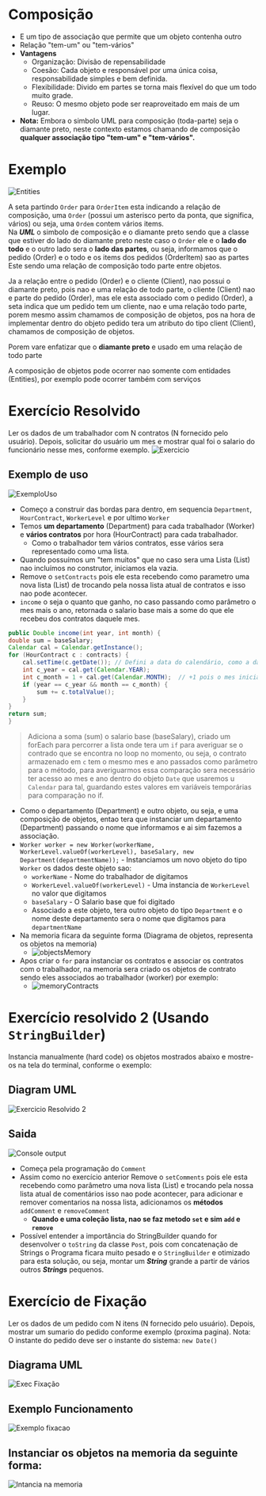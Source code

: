 # Composição

- E um tipo de associação que permite que um objeto contenha outro
- Relação "tem-um" ou "tem-vários"
- **Vantagens**
    - Organização: Divisão de repensabilidade
    - Coesão: Cada objeto e responsável por uma única coisa, responsabilidade simples e bem definida.
    - Flexibilidade: Divido em partes se torna mais flexível do que um todo muito grade.
    - Reuso: O mesmo objeto pode ser reaproveitado em mais de um lugar.
- **Nota:** Embora o simbolo UML para composição (toda-parte) seja o diamante preto, neste contexto estamos chamando de composição **qualquer associação tipo "tem-um" e "tem-vários".**

# Exemplo

![Entities](./sobreDesign/exemploEntities.jpg)

A seta partindo `Order` para `OrderItem` esta indicando a relação de composição, uma `Order` (possui um asterisco perto da ponta, que significa, vários) ou seja, uma `Ordem` contem vários items.  
Na ***UML*** o simbolo de composição e o diamante preto sendo que a classe que estiver do lado do diamante preto neste caso o `Order` ele e o **lado do todo** e o outro lado sera o **lado das partes**, ou seja, informamos que o pedido (Order) e o todo e os items dos pedidos (OrderItem) sao as partes  
Este sendo uma relação de composição todo parte entre objetos.

Ja a relação entre o pedido (Order) e o cliente (Client), nao possui o diamante preto, pois nao e uma relação de todo parte, o cliente (Client) nao e parte do pedido (Order), mas ele esta associado com o pedido (Order), a seta indica que um pedido tem um cliente, nao e uma relação todo parte, porem mesmo assim chamamos de composição de objetos, pos na hora de implementar dentro do objeto pedido tera um atributo do tipo client (Client), chamamos de composição de objetos.

Porem vare enfatizar que o **diamante preto** e usado em uma relação de todo parte

A composição de objetos pode ocorrer nao somente com entidades (Entities), por exemplo pode ocorrer também com serviços

# Exercício Resolvido

Ler os dados de um trabalhador com N contratos (N fornecido pelo usuário). Depois, solicitar do usuário um mes e mostrar qual foi o salario do funcionário nesse mes, conforme exemplo.
![Exercicio](./composicao/exercicoResolvido.jpg)

## Exemplo de uso

![ExemploUso](./composicao/exemploUso.jpg)

- Começo a construir das bordas para dentro, em sequencia `Department`, `HourContract`, `WorkerLevel` e por ultimo `Worker`
- Temos **um departamento** (Department) para cada trabalhador (Worker) e **vários contratos** por hora (HourContract) para cada trabalhador.
    - Como o trabalhador tem vários contratos, esse vários sera representado como uma lista.
- Quando possuímos um "tem muitos" que no caso sera uma Lista (List) nao incluímos no construtor, iniciamos ela vazia.
- Remove o `setContracts` pois ele esta recebendo como parametro uma nova lista (List) de trocando pela nossa lista atual de contratos e isso nao pode acontecer.
- `income` o seja o quanto que ganho, no caso passando como parâmetro o mes mais o ano, retornada o salario base mais a some do que ele recebeu dos contratos daquele mes.
```java
public Double income(int year, int month) {
double sum = baseSalary;
Calendar cal = Calendar.getInstance();
for (HourContract c : contracts) {
    cal.setTime(c.getDate()); // Defini a data do calendário, como a data do contrato.
    int c_year = cal.get(Calendar.YEAR);
    int c_month = 1 + cal.get(Calendar.MONTH);  // +1 pois o mes inicia como 0 (janeiro)
    if (year == c_year && month == c_month) {
        sum += c.totalValue();
    }
}
return sum;
}
```
> Adiciona a soma (sum) o salario base (baseSalary), criado um forEach para percorrer a lista onde tera um `if` para averiguar se o contrado que se encontra no loop no momento, ou seja, o contrato armazenado em `c` tem o mesmo mes e ano passados como parâmetro para o método, para averiguarmos essa comparação sera necessário ter acesso ao mes e ano dentro do objeto `Date` que usaremos u `Calendar` para tal, guardando estes valores em variáveis temporárias para comparação no if.
- Como o departamento (Department) e outro objeto, ou seja, e uma composição de objetos, entao tera que instanciar um departamento (Department) passando o nome que informamos e ai sim fazemos a associação.
- `Worker worker = new Worker(workerName, WorkerLevel.valueOf(workerLevel), baseSalary, new Department(departmentName));` - Instanciamos um novo objeto do tipo `Worker` os dados deste objeto sao:
    - `workerName` - Nome do trabalhador de digitamos
    - `WorkerLevel.valueOf(workerLevel)` - Uma instancia de `WorkerLevel` no valor que digitamos
    - `baseSalary` - O Salario base que foi digitado
    - Associado a este objeto, tera outro objeto do tipo `Department` e o nome deste departamento sera o nome que digitamos para `departmentName`
- Na memoria ficara da seguinte forma (Diagrama de objetos, representa os objetos na memoria)
    - ![objectsMemory](./composicao/objextsMemory.jpg)
- Apos criar o `for` para instanciar os contratos e associar os contratos com o trabalhador, na memoria sera criado os objetos de contrato sendo eles associados ao trabalhador (worker) por exemplo:
    - ![memoryContracts](./composicao/memoryContracts.jpg)
    
# Exercício resolvido 2 (Usando **`StringBuilder`**)

Instancia manualmente (hard code) os objetos mostrados abaixo e mostre-os na tela do terminal, conforme o exemplo:

## Diagram UML

![Exercicio Resolvido 2](./composicao/exercicio2UML.jpg)

## Saida

![Console output](./composicao/consoleExec2.jpg)

- Começa pela programação do `Comment`
- Assim como no exercício anterior Remove o `setComments` pois ele esta recebendo como parâmetro uma nova lista (List) e trocando pela nossa lista atual de comentários isso nao pode acontecer, para adicionar e remover comentarios na nossa lista, adicionamos os **métodos** `addComment` e `removeComment`
    - **Quando e uma coleção lista, nao se faz metodo `set` e sim `add` e `remove`**
- Possível entender a importância do StringBuilder quando for desenvolver o `toString` da classe `Post`, pois com concatenação de Strings o Programa ficara muito pesado e o `StringBuilder` e otimizado para esta solução, ou seja, montar um ***String*** grande a partir de vários outros ***Strings*** pequenos.

# Exercício de Fixação

Ler os dados de um pedido com N itens (N fornecido pelo usuário). Depois, mostrar um sumario do pedido conforme exemplo (proxima pagina). Nota: O instante do pedido deve ser o instante do sistema: `new Date()`

## Diagrama UML
![Exec Fixação](./composicao/execFixacao.jpg)

## Exemplo Funcionamento
![Exemplo fixacao](./composicao/exemplofuncFixacao.jpg)

## Instanciar os objetos na memoria da seguinte forma:
![Intancia na memoria](./composicao/instanciacaoMemoria.jpg)
